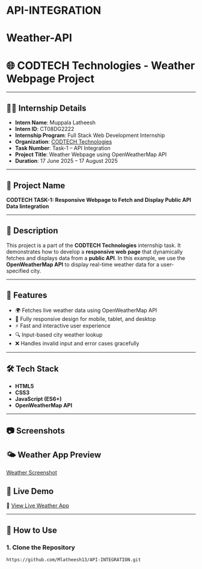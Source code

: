 # API-INTEGRATION
# Weather-API
# 🌐 CODTECH Technologies - Weather Webpage Project
---

## 👨‍💻 Internship Details

- **Intern Name**: Muppala Latheesh
- **Intern ID**: CT08DG2222  
- **Internship Program**: Full Stack Web Development Internship  
- **Organization**: [CODTECH Technologies](https://codtech.in)  
- **Task Number**: Task-1 – API Integration  
- **Project Title**: Weather Webpage using OpenWeatherMap API  
- **Duration**: 17 June 2025 – 17 August 2025 

---



## 📌 Project Name
**CODTECH TASK-1: Responsive Webpage to Fetch and Display Public API Data Iintegration**

---

## 🧾 Description

This project is a part of the **CODTECH Technologies** internship task. It demonstrates how to develop a **responsive web page** that dynamically fetches and displays data from a **public API**. In this example, we use the **OpenWeatherMap API** to display real-time weather data for a user-specified city.

---

## 🚀 Features

- 🌍 Fetches live weather data using OpenWeatherMap API  
- 📱 Fully responsive design for mobile, tablet, and desktop  
- ⚡ Fast and interactive user experience  
- 🔍 Input-based city weather lookup  
- ❌ Handles invalid input and error cases gracefully

---
   
## 🛠 Tech Stack

- **HTML5**  
- **CSS3**  
- **JavaScript (ES6+)**  
- **OpenWeatherMap API**

---

## 📷 Screenshots

## 🌤️ Weather App Preview

[Weather Screenshot](.TASK-!/image.png)

## 🚀 Live Demo

🔗 [View Live Weather App](https://obulesu-weatherapp.netlify.app)


---

## 🔑 How to Use

### 1. Clone the Repository

```bash
https://github.com/Mlatheesh13/API-INTEGRATION.git

